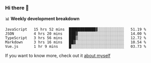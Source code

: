 ### Hi there 👋

<!--
**HondryTravis/HondryTravis** is a ✨ _special_ ✨ repository because its `README.md` (this file) appears on your GitHub profile.

Here are some ideas to get you started:

- 🔭 I’m currently working on ...
- 🌱 I’m currently learning ...
- 👯 I’m looking to collaborate on ...
- 🤔 I’m looking for help with ...
- 💬 Ask me about ...
- 📫 How to reach me: ...
- 😄 Pronouns: ...
- ⚡ Fun fact: ...
-->

<!-- [![travis's github stats](https://github-readme-stats.vercel.app/api?username=HondryTravis)](https://github.com/anuraghazra/github-readme-stats)  -->
<!-- ![travis's github stats](https://github-readme-stats.anuraghazra1.vercel.app/api/top-langs/?username=HondryTravis&theme=nord&layout=compact) -->

📊 **Weekly development breakdown**

<!--START_SECTION:waka-->
```text
JavaScript   15 hrs 52 mins  ████████████▓░░░░░░░░░░░░   51.19 % 
JSON         4 hrs 20 mins   ███▓░░░░░░░░░░░░░░░░░░░░░   14.00 % 
TypeScript   3 hrs 56 mins   ███▒░░░░░░░░░░░░░░░░░░░░░   12.72 % 
Markdown     3 hrs 16 mins   ██▓░░░░░░░░░░░░░░░░░░░░░░   10.54 % 
Vue.js       1 hr 9 mins     █░░░░░░░░░░░░░░░░░░░░░░░░   03.73 % 
```
<!--END_SECTION:waka-->

If you want to know more, check out it [about myself](https://hondrytravis.github.io/)
